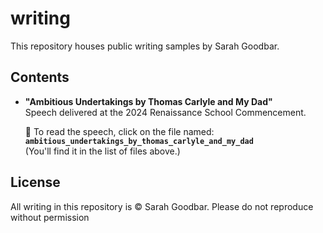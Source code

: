 # writing  

This repository houses public writing samples by Sarah Goodbar.

## Contents

- **"Ambitious Undertakings by Thomas Carlyle and My Dad"**  
  Speech delivered at the 2024 Renaissance School Commencement.

  📄 To read the speech, click on the file named:  
**`ambitious_undertakings_by_thomas_carlyle_and_my_dad`**  
(You'll find it in the list of files above.)

## License

All writing in this repository is © Sarah Goodbar. Please do not reproduce without permission

